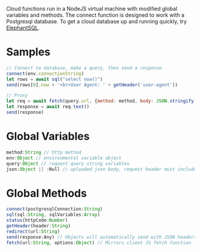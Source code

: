 Cloud functions run in a NodeJS virtual machine with modified global variables and methods. The connect function is designed to work with a Postgresql database.
To get a cloud database up and running quickly, try [ElephantSQL](https://elephantsql.com).

# Samples
```js
// Connect to database, make a query, then send a response.
connect(env.connectionString)
let rows = await sql("select now()")
send(rows[0].now + '<br>User Agent: ' + getHeader('user-agent'))

// Proxy
let req = await fetch(query.url, {method: method, body: JSON.stringify(json)})
let response = await req.text()
send(response)
```
# Global Variables
```js
method:String // http method
env:Object // environmental variable object
query:Object // request query string variables
json:Object || :Null // uploaded json body, request header must include header: {'Content-Type': 'application/json'}
```
# Global Methods
```js
connect(postgresqlConnection:String)
sql(sql:String, sqlVariables:Array)
status(httpCode:Number)
getHeader(header:String)
redirect(url:String)
send(response:Any) // Objects will automatically send with JSON headers
fetch(url:String, options:Object) // Mirrors client JS fetch function
```

